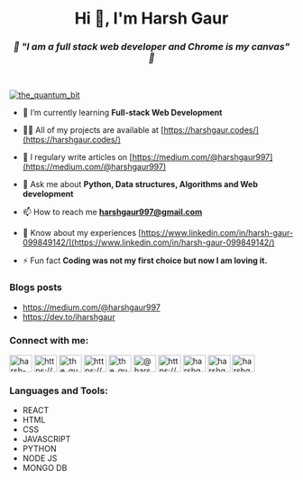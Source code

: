 <h1 align="center">Hi 👋, I'm Harsh Gaur</h1>
<h3 align="center"  > <em>🌈 "I am a full stack web developer
and Chrome is my canvas" 🎨</em></h3>
<br>
<p align="left"> <a href="https://twitter.com/the_quantum_bit" target="blank"><img src="https://img.shields.io/twitter/follow/the_quantum_bit?logo=twitter&style=for-the-badge" alt="the_quantum_bit" /></a> </p>

- 🌱 I’m currently learning **Full-stack Web Development**

- 👨‍💻 All of my projects are available at [https://harshgaur.codes/](https://harshgaur.codes/)

- 📝 I regulary write articles on [https://medium.com/@harshgaur997](https://medium.com/@harshgaur997)

- 💬 Ask me about **Python, Data structures, Algorithms and Web development**

- 📫 How to reach me **harshgaur997@gmail.com**

- 📄 Know about my experiences [https://www.linkedin.com/in/harsh-gaur-099849142/](https://www.linkedin.com/in/harsh-gaur-099849142/)

- ⚡ Fun fact **Coding was not my first choice but now I am loving it.**

### Blogs posts

- https://medium.com/@harshgaur997
- https://dev.to/iharshgaur

<h3 align="left">Connect with me:</h3>
<p align="left">
<a href="https://codepen.io/harsh-gaur" target="blank"><img align="center" src="https://cdn.jsdelivr.net/npm/simple-icons@3.0.1/icons/codepen.svg" alt="harsh-gaur" height="30" width="40" /></a>
<a href="https://dev.to/https://dev.to/iharshgaur" target="blank"><img align="center" src="https://cdn.jsdelivr.net/npm/simple-icons@3.0.1/icons/dev-dot-to.svg" alt="https://dev.to/iharshgaur" height="30" width="40" /></a>
<a href="https://twitter.com/the_quantum_bit" target="blank"><img align="center" src="https://cdn.jsdelivr.net/npm/simple-icons@3.0.1/icons/twitter.svg" alt="the_quantum_bit" height="30" width="40" /></a>
<a href="https://linkedin.com/in/https://www.linkedin.com/in/harsh-gaur-099849142/" target="blank"><img align="center" src="https://cdn.jsdelivr.net/npm/simple-icons@3.0.1/icons/linkedin.svg" alt="https://www.linkedin.com/in/harsh-gaur-099849142/" height="30" width="40" /></a>
<a href="https://instagram.com/the_quantum_bit/" target="blank"><img align="center" src="https://cdn.jsdelivr.net/npm/simple-icons@3.0.1/icons/instagram.svg" alt="the_quantum_bit/" height="30" width="40" /></a>
<a href="https://medium.com/@harshgaur997" target="blank"><img align="center" src="https://cdn.jsdelivr.net/npm/simple-icons@3.0.1/icons/medium.svg" alt="@harshgaur997" height="30" width="40" /></a>
<a href="https://www.youtube.com/c/https://www.youtube.com/channel/ucgdna950gow2hbbq9iczfuw" target="blank"><img align="center" src="https://cdn.jsdelivr.net/npm/simple-icons@3.0.1/icons/youtube.svg" alt="https://www.youtube.com/channel/ucgdna950gow2hbbq9iczfuw" height="30" width="40" /></a>
<a href="https://www.codechef.com/users/harshgaur997" target="blank"><img align="center" src="https://cdn.jsdelivr.net/npm/simple-icons@3.1.0/icons/codechef.svg" alt="harshgaur997" height="30" width="40" /></a>
<a href="https://www.hackerrank.com/harshgaur997" target="blank"><img align="center" src="https://cdn.jsdelivr.net/npm/simple-icons@3.0.1/icons/hackerrank.svg" alt="harshgaur997" height="30" width="40" /></a>
<a href="https://www.leetcode.com/harshgaur997" target="blank"><img align="center" src="https://cdn.jsdelivr.net/npm/simple-icons@3.0.1/icons/leetcode.svg" alt="harshgaur997" height="30" width="40" /></a>
</p>

<h3 align="left">Languages and Tools:</h3>
<ul> 
    <li> REACT </li>
    <li> HTML </li>
    <li> CSS </li>
    <li> JAVASCRIPT </li>
    <li> PYTHON </li>
    <li> NODE JS </li>
    <li> MONGO DB </li>
</ul>
